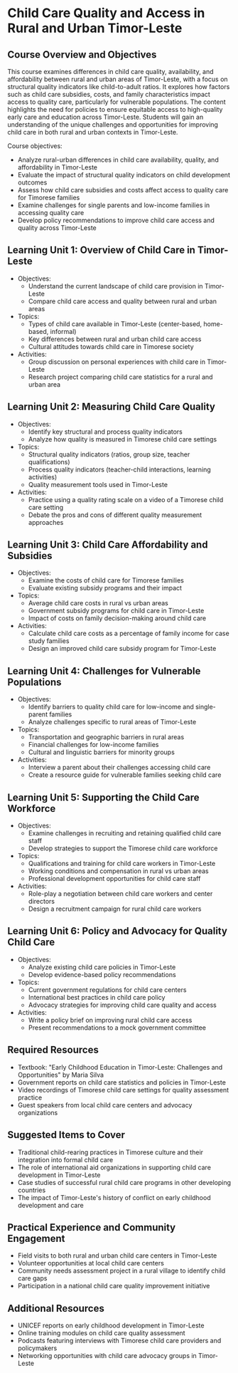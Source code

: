 # Child Care Quality and Access in Rural and Urban Timor-Leste

## Course Overview and Objectives

This course examines differences in child care quality, availability, and affordability between rural and urban areas of Timor-Leste, with a focus on structural quality indicators like child-to-adult ratios. It explores how factors such as child care subsidies, costs, and family characteristics impact access to quality care, particularly for vulnerable populations. The content highlights the need for policies to ensure equitable access to high-quality early care and education across Timor-Leste. Students will gain an understanding of the unique challenges and opportunities for improving child care in both rural and urban contexts in Timor-Leste.

Course objectives:
- Analyze rural-urban differences in child care availability, quality, and affordability in Timor-Leste
- Evaluate the impact of structural quality indicators on child development outcomes
- Assess how child care subsidies and costs affect access to quality care for Timorese families
- Examine challenges for single parents and low-income families in accessing quality care
- Develop policy recommendations to improve child care access and quality across Timor-Leste

## Learning Unit 1: Overview of Child Care in Timor-Leste
- Objectives:
  * Understand the current landscape of child care provision in Timor-Leste
  * Compare child care access and quality between rural and urban areas
- Topics:
  * Types of child care available in Timor-Leste (center-based, home-based, informal)
  * Key differences between rural and urban child care access
  * Cultural attitudes towards child care in Timorese society
- Activities:
  * Group discussion on personal experiences with child care in Timor-Leste
  * Research project comparing child care statistics for a rural and urban area

## Learning Unit 2: Measuring Child Care Quality 
- Objectives:
  * Identify key structural and process quality indicators
  * Analyze how quality is measured in Timorese child care settings
- Topics:
  * Structural quality indicators (ratios, group size, teacher qualifications)
  * Process quality indicators (teacher-child interactions, learning activities)
  * Quality measurement tools used in Timor-Leste
- Activities:
  * Practice using a quality rating scale on a video of a Timorese child care setting
  * Debate the pros and cons of different quality measurement approaches

## Learning Unit 3: Child Care Affordability and Subsidies
- Objectives:
  * Examine the costs of child care for Timorese families
  * Evaluate existing subsidy programs and their impact
- Topics:
  * Average child care costs in rural vs urban areas
  * Government subsidy programs for child care in Timor-Leste
  * Impact of costs on family decision-making around child care
- Activities:
  * Calculate child care costs as a percentage of family income for case study families
  * Design an improved child care subsidy program for Timor-Leste

## Learning Unit 4: Challenges for Vulnerable Populations
- Objectives:
  * Identify barriers to quality child care for low-income and single-parent families
  * Analyze challenges specific to rural areas of Timor-Leste
- Topics:
  * Transportation and geographic barriers in rural areas
  * Financial challenges for low-income families
  * Cultural and linguistic barriers for minority groups
- Activities:
  * Interview a parent about their challenges accessing child care
  * Create a resource guide for vulnerable families seeking child care

## Learning Unit 5: Supporting the Child Care Workforce
- Objectives:
  * Examine challenges in recruiting and retaining qualified child care staff
  * Develop strategies to support the Timorese child care workforce
- Topics:
  * Qualifications and training for child care workers in Timor-Leste
  * Working conditions and compensation in rural vs urban areas
  * Professional development opportunities for child care staff
- Activities:
  * Role-play a negotiation between child care workers and center directors
  * Design a recruitment campaign for rural child care workers

## Learning Unit 6: Policy and Advocacy for Quality Child Care
- Objectives:
  * Analyze existing child care policies in Timor-Leste
  * Develop evidence-based policy recommendations
- Topics:
  * Current government regulations for child care centers
  * International best practices in child care policy
  * Advocacy strategies for improving child care quality and access
- Activities:
  * Write a policy brief on improving rural child care access
  * Present recommendations to a mock government committee

## Required Resources

- Textbook: "Early Childhood Education in Timor-Leste: Challenges and Opportunities" by Maria Silva
- Government reports on child care statistics and policies in Timor-Leste
- Video recordings of Timorese child care settings for quality assessment practice
- Guest speakers from local child care centers and advocacy organizations

## Suggested Items to Cover

- Traditional child-rearing practices in Timorese culture and their integration into formal child care
- The role of international aid organizations in supporting child care development in Timor-Leste
- Case studies of successful rural child care programs in other developing countries
- The impact of Timor-Leste's history of conflict on early childhood development and care

## Practical Experience and Community Engagement

- Field visits to both rural and urban child care centers in Timor-Leste
- Volunteer opportunities at local child care centers
- Community needs assessment project in a rural village to identify child care gaps
- Participation in a national child care quality improvement initiative

## Additional Resources

- UNICEF reports on early childhood development in Timor-Leste
- Online training modules on child care quality assessment
- Podcasts featuring interviews with Timorese child care providers and policymakers
- Networking opportunities with child care advocacy groups in Timor-Leste